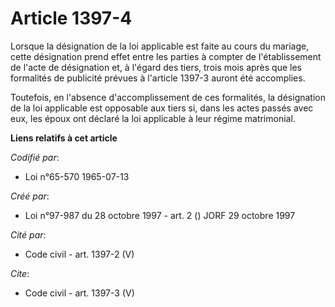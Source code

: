 # Article 1397-4

Lorsque la désignation de la loi applicable est faite au cours du mariage, cette désignation prend effet entre les parties à
compter de l'établissement de l'acte de désignation et, à l'égard des tiers, trois mois après que les formalités de publicité
prévues à l'article 1397-3 auront été accomplies. 

Toutefois, en l'absence d'accomplissement de ces formalités, la désignation de la loi applicable est opposable aux tiers si,
dans les actes passés avec eux, les époux ont déclaré la loi applicable à leur régime matrimonial.

**Liens relatifs à cet article**

_Codifié par_:

  - Loi n°65-570 1965-07-13

_Créé par_:

  - Loi n°97-987 du 28 octobre 1997 - art. 2 () JORF 29 octobre 1997

_Cité par_:

  - Code civil - art. 1397-2 (V)

_Cite_:

  - Code civil - art. 1397-3 (V)
